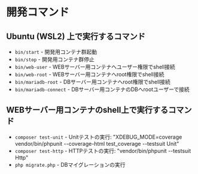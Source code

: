 # 開発コマンド

## Ubuntu (WSL2) 上で実行するコマンド
- `bin/start` - 開発用コンテナ群起動
- `bin/stop` - 開発用コンテナ群停止
- `bin/web-user` - WEBサーバー用コンテナへユーザー権限でshell接続
- `bin/web-root` - WEBサーバー用コンテナへroot権限でshell接続
- `bin/mariadb-root` - DBサーバー用コンテナへroot権限でshell接続
- `bin/mariadb-connect` - DBサーバー用コンテナのDBへrootユーザーで接続

## WEBサーバー用コンテナのshell上で実行するコマンド
- `composer test-unit` - Unitテストの実行: "XDEBUG_MODE=coverage vendor/bin/phpunit --coverage-html test_coverage --testsuit Unit"
- `composer test-http` - HTTPテストの実行: "vendor/bin/phpunit --testsuit Http"
- `php migrate.php` - DBマイグレーションの実行
